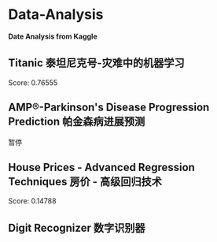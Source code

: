 # Data-Analysis
**Date Analysis from Kaggle** 
## Titanic 泰坦尼克号-灾难中的机器学习
Score: 0.76555
## AMP®-Parkinson's Disease Progression Prediction 帕金森病进展预测
暂停
## House Prices - Advanced Regression Techniques 房价 - 高级回归技术
Score: 0.14788
## Digit Recognizer 数字识别器